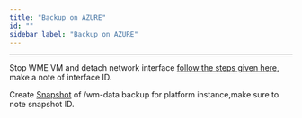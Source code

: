 ```yaml
---
title: "Backup on AZURE"
id: ""
sidebar_label: "Backup on AZURE"
---
```

---


Stop WME VM and detach network interface [follow the steps given here](https://docs.microsoft.com/en-us/azure/virtual-network/virtual-network-network-interface-vm#remove-a-network-interface-from-a-vm), make a note of interface ID.

Create [Snapshot](https://docs.microsoft.com/en-us/azure/virtual-machines/windows/snapshot-copy-managed-disk) of /wm-data backup for platform instance,make sure to note snapshot ID.
